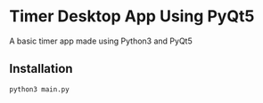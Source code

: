 # Timer Desktop App Using PyQt5
A basic timer app made using Python3 and PyQt5


## Installation
```bash
python3 main.py
```





